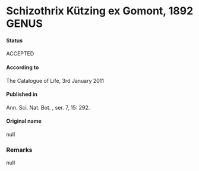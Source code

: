 # Schizothrix Kützing ex Gomont, 1892 GENUS

#### Status
ACCEPTED

#### According to
The Catalogue of Life, 3rd January 2011

#### Published in
Ann. Sci. Nat. Bot. , ser. 7, 15: 292.

#### Original name
null

### Remarks
null